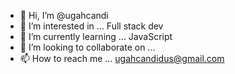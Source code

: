 - 👋 Hi, I’m @ugahcandi
- 👀 I’m interested in ... Full stack dev
- 🌱 I’m currently learning ... JavaScript
- 💞️ I’m looking to collaborate on ...
- 📫 How to reach me ... ugahcandidus@gmail.com

<!---
ugahcandi/ugahcandi is a ✨ special ✨ repository because its `README.md` (this file) appears on your GitHub profile.
You can click the Preview link to take a look at your changes.
--->
